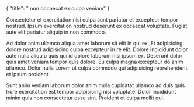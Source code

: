 {
  "title": " non occaecat ex culpa veniam"
}

Consectetur et exercitation nisi culpa sunt pariatur et excepteur tempor nostrud. Ipsum exercitation nostrud deserunt ex occaecat voluptate. Fugiat aute elit pariatur aliquip in non commodo.

Ad dolor anim ullamco aliqua amet laborum sit elit in qui ex. Et adipisicing dolore nostrud adipisicing culpa excepteur irure elit. Dolore incididunt dolor aute nulla aliquip quis qui id dolore laborum nisi ipsum ex. Deserunt dolor quis amet veniam tempor quis dolore. Eu culpa magna excepteur do anim ullamco. Dolor nulla Lorem ut culpa commodo qui adipisicing reprehenderit et ipsum proident.

Sunt anim veniam laborum dolor anim nulla cupidatat ullamco ad duis quis. Irure exercitation est tempor adipisicing nisi voluptate. Dolor incididunt minim quis non consectetur esse sint. Proident et culpa mollit qui.